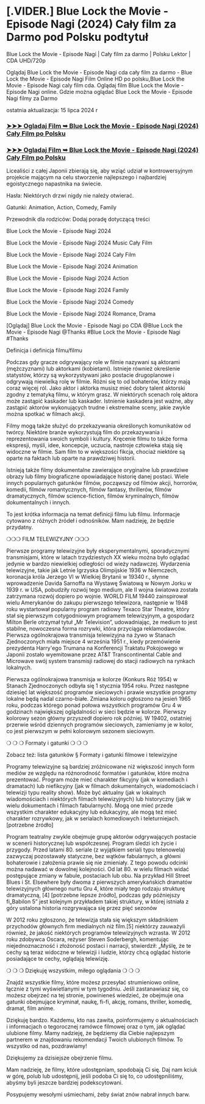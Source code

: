 # [.VIDER.] Blue Lock the Movie - Episode Nagi (2024) Cały film za Darmo pod Polsku podtytuł
<p dir="auto">Blue Lock the Movie - Episode Nagi | Cały film za darmo | Polsku Lektor | CDA UHD/720p</p>
<p dir="auto">Oglądaj Blue Lock the Movie - Episode Nagi cda cały film za darmo - Blue Lock the Movie - Episode Nagi Film Online HD po polsku,Blue Lock the Movie - Episode Nagi caly film cda. Oglądaj film Blue Lock the Movie - Episode Nagi online. Gdzie można oglądać Blue Lock the Movie - Episode Nagi filmy za Darmo</p>
<p dir="auto">ostatnia aktualizacja: 15 lipca 2024 r</p>
<div class="markdown-heading" dir="auto"><h3 tabindex="-1" class="heading-element" dir="auto"><a href="https://weflix.cloud/movie/1104844/blue-lock-the-movie-episode-nagi.html?github" rel="nofollow">➤➤➤ Ogladaj Film ➥ Blue Lock the Movie - Episode Nagi (2024) Cały Film po Polsku</a></h3></div>
<div class="markdown-heading" dir="auto"><h3 tabindex="-1" class="heading-element" dir="auto"><a href="https://weflix.cloud/movie/1104844/blue-lock-the-movie-episode-nagi.html?github" rel="nofollow">➤➤➤ Ogladaj Film ➥ Blue Lock the Movie - Episode Nagi (2024) Cały Film po Polsku</a></h3></div>
<p dir="auto">Licealiści z całej Japonii zbierają się, aby wziąć udział w kontrowersyjnym projekcie mającym na celu stworzenie najlepszego i najbardziej egoistycznego napastnika na świecie.</p>
<p dir="auto">Hasła: Niektórych drzwi nigdy nie należy otwierać.</p>
<p dir="auto">Gatunki: Animation, Action, Comedy, Family</p>
<p dir="auto">Przewodnik dla rodziców: Dodaj poradę dotyczącą treści</p>
<p dir="auto">Blue Lock the Movie - Episode Nagi 2024</p>
<p dir="auto">Blue Lock the Movie - Episode Nagi 2024 Music Cały Film</p>
<p dir="auto">Blue Lock the Movie - Episode Nagi 2024 Cały Film</p>
<p dir="auto">Blue Lock the Movie - Episode Nagi 2024 Animation</p>
<p dir="auto">Blue Lock the Movie - Episode Nagi 2024 Action</p>
<p dir="auto">Blue Lock the Movie - Episode Nagi 2024 Family</p>
<p dir="auto">Blue Lock the Movie - Episode Nagi 2024 Comedy</p>
<p dir="auto">Blue Lock the Movie - Episode Nagi 2024 Romance, Drama</p>
<p dir="auto">[Oglądaj] Blue Lock the Movie - Episode Nagi po CDA @Blue Lock the Movie - Episode Nagi @Thanks #Blue Lock the Movie - Episode Nagi #Thanks</p>
<p dir="auto">Definicja i definicja filmu/filmu</p>
<p dir="auto">Podczas gdy gracze odgrywający role w filmie nazywani są aktorami (mężczyznami) lub aktorkami (kobietami). Istnieje również określenie statystów, którzy są wykorzystywani jako postacie drugoplanowe i odgrywają niewielką rolę w filmie. Różni się to od bohaterów, którzy mają coraz więcej ról. Jako aktor i aktorka musisz mieć dobry talent aktorski zgodny z tematyką filmu, w którym grasz. W niektórych scenach rolę aktora może zastąpić kaskader lub kaskader. Istnienie kaskadera jest ważne, aby zastąpić aktorów wykonujących trudne i ekstremalne sceny, jakie zwykle można spotkać w filmach akcji.</p>
<p dir="auto">Filmy mogą także służyć do przekazywania określonych komunikatów od twórcy. Niektóre branże wykorzystują film do przekazywania i reprezentowania swoich symboli i kultury. Kręcenie filmu to także forma ekspresji, myśli, idee, koncepcje, uczucia, nastroje człowieka stają się widoczne w filmie. Sam film to w większości fikcja, chociaż niektóre są oparte na faktach lub oparte na prawdziwej historii.</p>
<p dir="auto">Istnieją także filmy dokumentalne zawierające oryginalne lub prawdziwe obrazy lub filmy biograficzne opowiadające historię danej postaci. Wiele innych popularnych gatunków filmów, począwszy od filmów akcji, horrorów, komedii, filmów romantycznych, filmów fantasy, thrillerów, filmów dramatycznych, filmów science-fiction, filmów kryminalnych, filmów dokumentalnych i innych.</p>
<p dir="auto">To jest krótka informacja na temat definicji filmu lub filmu. Informacje cytowano z różnych źródeł i odnośników. Mam nadzieję, że będzie przydatny.</p>
<p dir="auto">❍❍❍ FILM TELEWIZYJNY ❍❍❍</p>
<p dir="auto">Pierwsze programy telewizyjne były eksperymentalnymi, sporadycznymi transmisjami, które w latach trzydziestych XX wieku można było oglądać jedynie w bardzo niewielkiej odległości od wieży nadawczej. Wydarzenia telewizyjne, takie jak Letnie Igrzyska Olimpijskie 1936 w Niemczech, koronacja króla Jerzego VI w Wielkiej Brytanii w 19340 r., słynne wprowadzenie Davida Sarnoffa na Wystawę Światową w Nowym Jorku w 1939 r. w USA, pobudziły rozwój tego medium, ale II wojna światowa została zatrzymana rozwój dopiero po wojnie. WORLD FILM 19440 zainspirował wielu Amerykanów do zakupu pierwszego telewizora, następnie w 1948 roku wystartował popularny program radiowy Texaco Star Theatre, który stał się pierwszym cotygodniowym programem telewizyjnym, a gospodarz Milton Berle otrzymał tytuł „Mr Television”, udowadniając, że medium to jest stabilne, nowoczesna forma rozrywki, która przyciąga reklamodawców. Pierwsza ogólnokrajowa transmisja telewizyjna na żywo w Stanach Zjednoczonych miała miejsce 4 września 1951 r., kiedy przemówienie prezydenta Harry'ego Trumana na Konferencji Traktatu Pokojowego w Japonii zostało wyemitowane przez AT&T Transcontinental Cable and Microwave swój system transmisji radiowej do stacji radiowych na rynkach lokalnych.</p>
<p dir="auto">Pierwsza ogólnokrajowa transmisja w kolorze (Konkurs Róż 1954) w Stanach Zjednoczonych odbyła się 1 stycznia 1954 roku. Przez następne dziesięć lat większość programów sieciowych i prawie wszystkie programy lokalne będą nadal czarno-białe. Zmiana koloru ogłoszono na jesień 1965 roku, podczas którego ponad połowa wszystkich programów Gru 4 w godzinach największej oglądalności w sieci będzie w kolorze. Pierwszy kolorowy sezon główny przyszedł dopiero rok później. W 19402, ostatniej przerwie wśród dziennych programów sieciowych, zamieniamy je w kolor, co jest pierwszym w pełni kolorowym sezonem sieciowym.</p>
<p dir="auto">❍ ❍ ❍ Formaty i gatunki ❍ ❍ ❍</p>
<p dir="auto">Zobacz też: lista gatunków § Formaty i gatunki filmowe i telewizyjne</p>
<p dir="auto">Programy telewizyjne są bardziej zróżnicowane niż większość innych form mediów ze względu na różnorodność formatów i gatunków, które można prezentować. Program może mieć charakter fikcyjny (jak w komediach i dramatach) lub niefikcyjny (jak w filmach dokumentalnych, wiadomościach i telewizji typu reality show). Może być aktualny (jak w lokalnych wiadomościach i niektórych filmach telewizyjnych) lub historyczny (jak w wielu dokumentach i filmach fabularnych). Mogą one mieć przede wszystkim charakter edukacyjny lub edukacyjny, ale mogą też mieć charakter rozrywkowy, jak w serialach komediowych i teleturniejach.[potrzebne źródło]</p>
<p dir="auto">Program teatralny zwykle obejmuje grupę aktorów odgrywających postacie w scenerii historycznej lub współczesnej. Program śledzi ich życie i przygody. Przed latami 80. seriale (z wyjątkiem seriali typu telenowela) zazwyczaj pozostawały statyczne, bez wątków fabularnych, a główni bohaterowie i założenia prawie się nie zmieniały. Z tego powodu odcinki można nadawać w dowolnej kolejności. Od lat 80. w wielu filmach widać postępujące zmiany w fabule, postaciach lub obu. Na przykład Hill Street Blues i St. Elsewhere były dwoma z pierwszych amerykańskich dramatów telewizyjnych głównego nurtu Gru 4, które miały tego rodzaju strukturę dramatyczną, [4] [potrzebne lepsze źródło], podczas gdy późniejszy fi„Babilon 5” jest kolejnym przykładem takiej struktury, w której istniała z góry ustalona historia rozgrywająca się przez pięć sezonów
<p dir="auto">W 2012 roku zgłoszono, że telewizja stała się większym składnikiem przychodów głównych firm medialnych niż film.[5] niektórzy zauważyli również, że jakość niektórych programów telewizyjnych wzrasta. W 2012 roku zdobywca Oscara, reżyser Steven Soderbergh, komentując niejednoznaczność i złożoność postaci i narracji, stwierdził: „Myślę, że te cechy są teraz widoczne w telewizji i ludzie, którzy chcą oglądać historie posiadające te cechy, oglądają telewizję.</p>
<p dir="auto">❍ ❍ ❍ Dziękuję wszystkim, miłego oglądania ❍ ❍ ❍</p>
<p dir="auto">Znajdź wszystkie filmy, które możesz przesyłać strumieniowo online, łącznie z tymi wyświetlanymi w tym tygodniu. Jeśli zastanawiasz się, co możesz obejrzeć na tej stronie, powinieneś wiedzieć, że obejmuje ona gatunki obejmujące kryminał, naukę, fi-fi, akcję, romans, thriller, komedię, dramat, film anime.</p >
<p dir="auto">Dziękuję bardzo. Każdemu, kto nas zawita, poinformujemy o aktualnościach i informacjach o tegorocznej ramówce filmowej oraz o tym, jak oglądać ulubione filmy. Mamy nadzieję, że będziemy dla Ciebie najlepszym partnerem w znajdowaniu rekomendacji Twoich ulubionych filmów. To wszystko od nas, pozdrawiamy!</p>
<p dir="auto">Dziękujemy za dzisiejsze obejrzenie filmu.</p>
<p dir="auto">Mam nadzieję, że filmy, które udostępniam, spodobają Ci się. Daj nam kciuk w górę, polub lub udostępnij, jeśli podoba Ci się to, co udostępniliśmy, abyśmy byli jeszcze bardziej podekscytowani.
<p dir="auto">Posypujemy wesołymi uśmiechami, żeby świat znów nabrał innych barw. </p>
